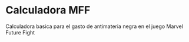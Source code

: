 # Calculadora MFF

Calculadora basica para el gasto de antimateria negra en el juego Marvel Future Fight
